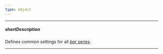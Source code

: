 ```yaml
---
type: object
---
```

---
##### shortDescription
Defines common settings for all [*bar* series](/api-reference/20%20Data%20Visualization%20Widgets/10%20dxChart/5%20Series%20Types/BarSeries '/Documentation/ApiReference/Data_Visualization_Widgets/dxChart/Series_Types/BarSeries/').

---
